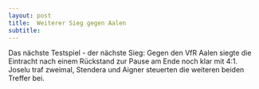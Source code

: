 ```yaml
---
layout: post
title:  Weiterer Sieg gegen Aalen
subtitle:  
---
```


Das nächste Testspiel - der nächste Sieg: Gegen den VfR Aalen siegte die Eintracht nach einem Rückstand zur Pause am Ende noch klar mit 4:1. Joselu traf zweimal, Stendera und Aigner steuerten die weiteren beiden Treffer bei.



